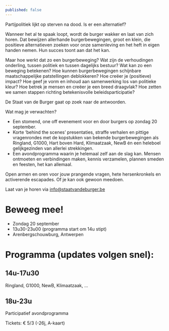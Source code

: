 ```yaml
---
published: false
---
```

Partijpolitiek lijkt op sterven na dood. Is er een alternatief?

Wanneer het al te spaak loopt, wordt de burger wakker en laat van zich horen. Dat bewijzen allerhande burgerbewegingen, groot en klein, die positieve alternatieven zoeken voor onze samenleving en het heft in eigen handen nemen. Hun succes toont aan dat het kan.

Maar hoe werkt dat zo een burgerbeweging? Wat zijn de verhoudingen onderling, tussen politiek en tussen dagelijks bestuur? Wat kan zo een beweging betekenen? Hoe kunnen burgerbewegingen schijnbare maatschappelijke patstellingen deblokkeren? Hoe creëer je (positieve) impact? Hoe geef je vorm en inhoud aan samenwerking los van politieke kleur? Hoe betrek je mensen en creëer je een breed draagvlak? Hoe zetten we samen stappen richting betekenisvolle beleidsparticipatie?

De Staat van de Burger gaat op zoek naar de antwoorden.

Wat mag je verwachten?

* Een stomend, one off evenement voor en door burgers op zondag 20 september.
* Korte ‘behind the scenes’ presentaties, straffe verhalen en pittige vragenrondes met de kopstukken van bekende burgerbewegingen als Ringland, G1000, Hart boven Hard, Klimaatzaak, NewB én een heleboel gelijkgezinden van allerlei strekkingen.
* Een avondprogramma waarin je helemaal zelf aan de slag kan. Mensen ontmoeten en verbindingen maken, kennis verzamelen, plannen smeden en feesten, het kan allemaal.

Open armen en oren voor jouw prangende vragen, hete hersenkronkels en activerende escapades. Of je kan ook gewoon meedoen.

Laat van je horen via info@staatvandeburger.be

# Beweeg mee!

* Zondag 20 september
* 13u30-23u00 (programma start om 14u stipt)
* Arenbergschouwburg, Antwerpen

# Programma (updates volgen snel):

## 14u-17u30

Ringland, G1000, NewB, Klimaatzaak, ...

## 18u-23u
Participatief avondprogramma

Tickets: € 5/3 (-26j, A-kaart)

